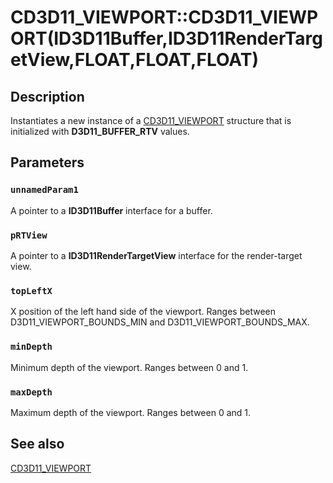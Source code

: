 # CD3D11_VIEWPORT::CD3D11_VIEWPORT(ID3D11Buffer,ID3D11RenderTargetView,FLOAT,FLOAT,FLOAT)

## Description

Instantiates a new instance of a [CD3D11_VIEWPORT](https://learn.microsoft.com/previous-versions/windows/desktop/legacy/jj151722(v=vs.85)) structure that is initialized with **D3D11_BUFFER_RTV** values.

## Parameters

### `unnamedParam1`

A pointer to a **ID3D11Buffer** interface for a buffer.

### `pRTView`

A pointer to a **ID3D11RenderTargetView** interface for the render-target view.

### `topLeftX`

X position of the left hand side of the viewport.
Ranges between D3D11_VIEWPORT_BOUNDS_MIN and D3D11_VIEWPORT_BOUNDS_MAX.

### `minDepth`

Minimum depth of the viewport.
Ranges between 0 and 1.

### `maxDepth`

Maximum depth of the viewport.
Ranges between 0 and 1.

## See also

[CD3D11_VIEWPORT](https://learn.microsoft.com/previous-versions/windows/desktop/legacy/jj151722(v=vs.85))